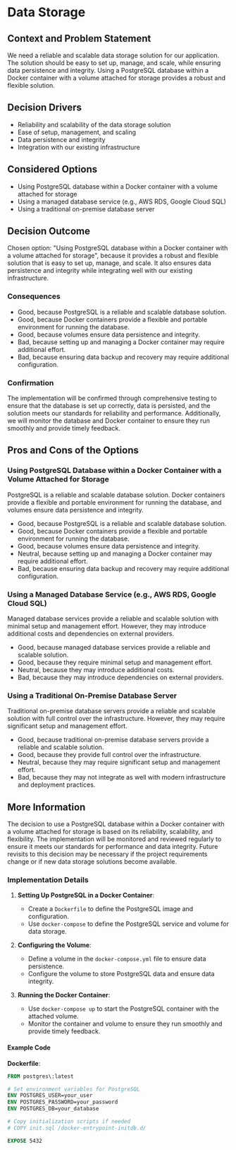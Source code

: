 # Data Storage

## Context and Problem Statement

We need a reliable and scalable data storage solution for our application. The solution should be easy to set up, manage, and scale, while ensuring data persistence and integrity. Using a PostgreSQL database within a Docker container with a volume attached for storage provides a robust and flexible solution.

## Decision Drivers

* Reliability and scalability of the data storage solution
* Ease of setup, management, and scaling
* Data persistence and integrity
* Integration with our existing infrastructure

## Considered Options

* Using PostgreSQL database within a Docker container with a volume attached for storage
* Using a managed database service (e.g., AWS RDS, Google Cloud SQL)
* Using a traditional on-premise database server

## Decision Outcome

Chosen option: "Using PostgreSQL database within a Docker container with a volume attached for storage", because it provides a robust and flexible solution that is easy to set up, manage, and scale. It also ensures data persistence and integrity while integrating well with our existing infrastructure.

### Consequences

* Good, because PostgreSQL is a reliable and scalable database solution.
* Good, because Docker containers provide a flexible and portable environment for running the database.
* Good, because volumes ensure data persistence and integrity.
* Bad, because setting up and managing a Docker container may require additional effort.
* Bad, because ensuring data backup and recovery may require additional configuration.

### Confirmation

The implementation will be confirmed through comprehensive testing to ensure that the database is set up correctly, data is persisted, and the solution meets our standards for reliability and performance. Additionally, we will monitor the database and Docker container to ensure they run smoothly and provide timely feedback.

## Pros and Cons of the Options

### Using PostgreSQL Database within a Docker Container with a Volume Attached for Storage

PostgreSQL is a reliable and scalable database solution. Docker containers provide a flexible and portable environment for running the database, and volumes ensure data persistence and integrity.

* Good, because PostgreSQL is a reliable and scalable database solution.
* Good, because Docker containers provide a flexible and portable environment for running the database.
* Good, because volumes ensure data persistence and integrity.
* Neutral, because setting up and managing a Docker container may require additional effort.
* Bad, because ensuring data backup and recovery may require additional configuration.

### Using a Managed Database Service (e.g., AWS RDS, Google Cloud SQL)

Managed database services provide a reliable and scalable solution with minimal setup and management effort. However, they may introduce additional costs and dependencies on external providers.

* Good, because managed database services provide a reliable and scalable solution.
* Good, because they require minimal setup and management effort.
* Neutral, because they may introduce additional costs.
* Bad, because they may introduce dependencies on external providers.

### Using a Traditional On-Premise Database Server

Traditional on-premise database servers provide a reliable and scalable solution with full control over the infrastructure. However, they may require significant setup and management effort.

* Good, because traditional on-premise database servers provide a reliable and scalable solution.
* Good, because they provide full control over the infrastructure.
* Neutral, because they may require significant setup and management effort.
* Bad, because they may not integrate as well with modern infrastructure and deployment practices.

## More Information

The decision to use a PostgreSQL database within a Docker container with a volume attached for storage is based on its reliability, scalability, and flexibility. The implementation will be monitored and reviewed regularly to ensure it meets our standards for performance and data integrity. Future revisits to this decision may be necessary if the project requirements change or if new data storage solutions become available.

### Implementation Details

1. **Setting Up PostgreSQL in a Docker Container**:
   - Create a `Dockerfile` to define the PostgreSQL image and configuration.
   - Use `docker-compose` to define the PostgreSQL service and volume for data storage.

2. **Configuring the Volume**:
   - Define a volume in the `docker-compose.yml` file to ensure data persistence.
   - Configure the volume to store PostgreSQL data and ensure data integrity.

3. **Running the Docker Container**:
   - Use `docker-compose up` to start the PostgreSQL container with the attached volume.
   - Monitor the container and volume to ensure they run smoothly and provide timely feedback.

#### Example Code

**Dockerfile**:
```dockerfile
FROM postgres\:latest

# Set environment variables for PostgreSQL
ENV POSTGRES_USER=your_user
ENV POSTGRES_PASSWORD=your_password
ENV POSTGRES_DB=your_database

# Copy initialization scripts if needed
# COPY init.sql /docker-entrypoint-initdb.d/

EXPOSE 5432
